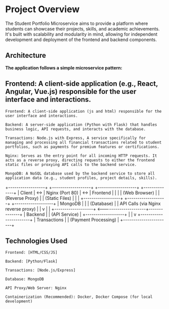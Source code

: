 # Project Overview
The Student Portfolio Microservice aims to provide a platform where students can showcase their projects, skills, and academic achievements. It's built with scalability and modularity in mind, allowing for independent development and deployment of the frontend and backend components.

## Architecture
**The application follows a simple microservice pattern:**

## Frontend: A client-side application (e.g., React, Angular, Vue.js) responsible for the user interface and interactions.

    Frontend: A client-side application (js and html) responsible for the user interface and interactions.

    Backend: A server-side application (Python with Flask) that handles business logic, API requests, and interacts with the database.

    Transactions: Node.js with Express, A service specifically for managing and processing all financial transactions related to student portfolios, such as payments for premium features or certifications.

    Nginx: Serves as the entry point for all incoming HTTP requests. It acts as a reverse proxy, directing requests to either the frontend static files or proxying API calls to the backend service.

    MongoDB: A NoSQL database used by the backend service to store all application data (e.g., student profiles, project details, skills).


+------------------+     +-------------------+     +-------------------+     +--------------+
|      Client      | <-> |   Nginx (Port 80) | <-> |     Frontend      |     |              |
| (Web Browser)    |     | (Reverse Proxy)   |     | (Static Files)    |     |              |
+------------------+     +-------------------+     +-------------------+     |   MongoDB    |
                                   |                                         |  (Database)  |
                                   | API Calls (via Nginx reverse proxy)     |              |
                                   v                                         |              |
                                +-------------------+ <---------------------+--------------+
                                |      Backend      |
                                |   (API Service)   |
                                +-------------------+
                                          |
                                          |
                                          v
                                +-----------------------+
                                |      Transactions     |
                                | (Payment Processing)  |
                                +-----------------------+
## Technologies Used
    Frontend: [HTML/CSS/JS]

    Backend: [Python/Flask]

    Transactions: [Node.js/Express]

    Database: MongoDB

    API Proxy/Web Server: Nginx

    Containerization (Recommended): Docker, Docker Compose (for local development)



